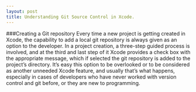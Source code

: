 ```yaml
---
layout: post
title: Understanding Git Source Control in Xcode.
---
```


###Creating a Git repository
Every time a new project is getting created in Xcode, the capability to add a local git repository is always given as an option to the developer. In a project creation, a three-step guided process is involved, and at the third and last step of it Xcode provides a check box with the appropriate message, which if selected the git repository is added to the project’s directory. It’s easy this option to be overlooked or to be considered as another unneeded Xcode feature, and usually that’s what happens, especially in cases of developers who have never worked with version control and git before, or they are new to programming.
